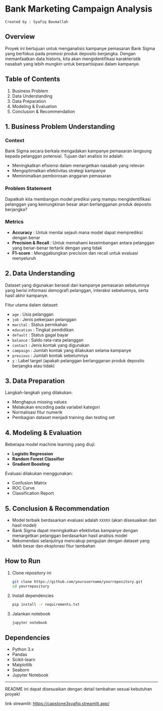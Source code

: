 # **Bank Marketing Campaign Analysis**

`Created by : Syafiq Basmallah`

## **Overview**
Proyek ini bertujuan untuk menganalisis kampanye pemasaran Bank Sigma yang berfokus pada promosi produk deposito berjangka. Dengan memanfaatkan data historis, kita akan mengidentifikasi karakteristik nasabah yang lebih mungkin untuk berpartisipasi dalam kampanye.

## **Table of Contents**

1. Business Problem
2. Data Understanding
3. Data Preparation
4. Modeling & Evaluation
5. Conclusion & Recommendation

## **1. Business Problem Understanding**

### **Context**
Bank Sigma secara berkala mengadakan kampanye pemasaran langsung kepada pelanggan potensial. Tujuan dari analisis ini adalah:
- Meningkatkan efisiensi dalam menargetkan nasabah yang relevan
- Mengoptimalkan efektivitas strategi kampanye
- Meminimalkan pemborosan anggaran pemasaran

### **Problem Statement**
Dapatkah kita membangun model prediksi yang mampu mengidentifikasi pelanggan yang kemungkinan besar akan berlangganan produk deposito berjangka?

### **Metrics**
- **Accuracy** : Untuk menilai sejauh mana model dapat memprediksi dengan benar
- **Precision & Recall** : Untuk memahami keseimbangan antara pelanggan yang benar-benar tertarik dengan yang tidak
- **F1-score** : Menggabungkan precision dan recall untuk evaluasi menyeluruh

## **2. Data Understanding**
Dataset yang digunakan berasal dari kampanye pemasaran sebelumnya yang berisi informasi demografi pelanggan, interaksi sebelumnya, serta hasil akhir kampanye.

Fitur utama dalam dataset:
- `age` : Usia pelanggan
- `job` : Jenis pekerjaan pelanggan
- `marital` : Status pernikahan
- `education` : Tingkat pendidikan
- `default` : Status gagal bayar
- `balance` : Saldo rata-rata pelanggan
- `contact` : Jenis kontak yang digunakan
- `campaign` : Jumlah kontak yang dilakukan selama kampanye
- `previous` : Jumlah kontak sebelumnya
- `y` : Label target (apakah pelanggan berlangganan produk deposito berjangka atau tidak)

## **3. Data Preparation**
Langkah-langkah yang dilakukan:
- Menghapus missing values
- Melakukan encoding pada variabel kategori
- Normalisasi fitur numerik
- Pembagian dataset menjadi training dan testing set

## **4. Modeling & Evaluation**
Beberapa model machine learning yang diuji:
- **Logistic Regression**
- **Random Forest Classifier**
- **Gradient Boosting**

Evaluasi dilakukan menggunakan:
- Confusion Matrix
- ROC Curve
- Classification Report

## **5. Conclusion & Recommendation**
- Model terbaik berdasarkan evaluasi adalah `XXXXX` (akan disesuaikan dari hasil model)
- Bank Sigma dapat meningkatkan efektivitas kampanye dengan menargetkan pelanggan berdasarkan hasil analisis model
- Rekomendasi selanjutnya mencakup pengujian dengan dataset yang lebih besar dan eksplorasi fitur tambahan

## **How to Run**
1. Clone repository ini
   ```bash
   git clone https://github.com/yourusername/yourrepository.git
   cd yourrepository
   ```
2. Install dependencies
   ```bash
   pip install -r requirements.txt
   ```
3. Jalankan notebook
   ```bash
   jupyter notebook
   ```

## **Dependencies**
- Python 3.x
- Pandas
- Scikit-learn
- Matplotlib
- Seaborn
- Jupyter Notebook

---

README ini dapat disesuaikan dengan detail tambahan sesuai kebutuhan proyek!


link streamlit: https://capstone3syafiq.streamlit.app/
